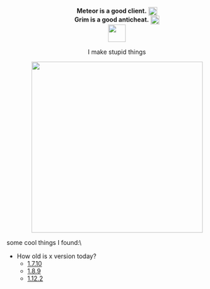 <p align="center">
         <b>Meteor is a good client.</b> <img width="20" align="center"
src="https://meteorclient.com/icon.png">
         <br>
         <b>Grim is a good anticheat.</b>
         <img width="20" align="center"
src="https://grim.ac/images/grim.png">
         <br>
         <img width="40" src="https://github.githubassets.com/images/mona-loading-default.gif">
         </p>
         <p align="center">I make stupid things</p>
<p align="center"><img width="391" src="https://github-readme-stats.vercel.app/api?username=ManInMyVan&show_icons=true&theme=tokyonight&show=reviews,discussions_started,discussions_answered,prs_merged&include_all_commits=true"></p>

some cool things I found:\
- How old is x version today?
  - [1.7.10](https://howoldisminecraft1710.today/)
  - [1.8.9](https://howoldisminecraft189.today/)
  - [1.12.2](https://howoldisminecraft1122.today/)